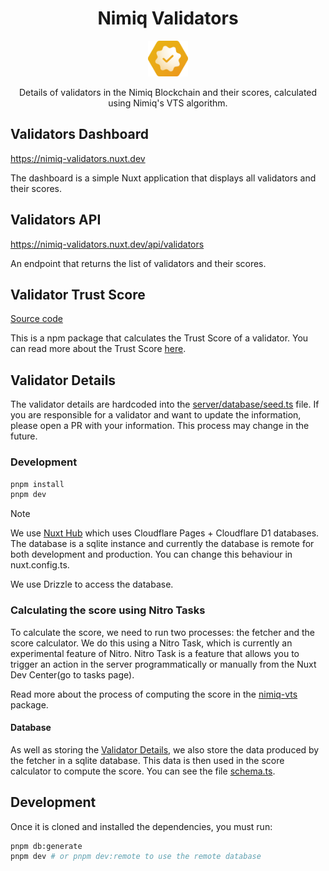 <h1 align="center">Nimiq Validators</h1>

<p align="center">
  <a href="https://nimiq-validators.nuxt.dev">
    <img src="./public/favicon.svg" alt="Nimiq Validators" width="64" />
  </a>

<p align="center">
Details of validators in the Nimiq Blockchain and their scores, calculated using Nimiq's VTS algorithm.
<p>

## Validators Dashboard

https://nimiq-validators.nuxt.dev

The dashboard is a simple Nuxt application that displays all validators and their scores.

## Validators API

https://nimiq-validators.nuxt.dev/api/validators

An endpoint that returns the list of validators and their scores.

## Validator Trust Score

[Source code](./packages/nimiq-vts/)

This is a npm package that calculates the Trust Score of a validator. You can read more about the Trust Score [here](https://nimiq-validators.nuxt.dev/vts).

## Validator Details

The validator details are hardcoded into the [server/database/seed.ts](./server/database/seed.ts) file. If you are responsible for a validator and want to update the information, please open a PR with your information. This process may change in the future.

### Development

```bash
pnpm install
pnpm dev
```

> [!Note]
> We use [Nuxt Hub](https://hub.nuxt.dev) which uses Cloudflare Pages + Cloudflare D1 databases. The database is a sqlite instance and currently the database is remote for both development and production. You can change this behaviour in nuxt.config.ts.

We use Drizzle to access the database.

### Calculating the score using Nitro Tasks

To calculate the score, we need to run two processes: the fetcher and the score calculator. We do this using a Nitro Task, which is currently an experimental feature of Nitro. Nitro Task is a feature that allows you to trigger an action in the server programmatically or manually from the Nuxt Dev Center(go to tasks page).

Read more about the process of computing the score in the [nimiq-vts](./packages/nimiq-vts/README.md) package.

#### Database

As well as storing the [Validator Details](#validator-details), we also store the data produced by the fetcher in a sqlite database. This data is then used in the score calculator to compute the score. You can see the file [schema.ts](./server/database/schema.ts).

## Development

Once it is cloned and installed the dependencies, you must run:

```bash
pnpm db:generate
pnpm dev # or pnpm dev:remote to use the remote database
```
